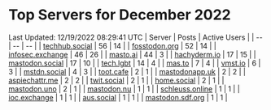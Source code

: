 # Top Servers for December 2022
Last Updated: 12/19/2022 08:29:41 UTC
| Server | Posts | Active Users |
| -- | -- | -- |
| [techhub.social](https://techhub.social/tags/PowerShell) | 56 | 14 |
| [fosstodon.org](https://fosstodon.org/tags/PowerShell) | 52 | 14 |
| [infosec.exchange](https://infosec.exchange/tags/PowerShell) | 46 | 26 |
| [masto.ai](https://masto.ai/tags/PowerShell) | 44 | 3 |
| [hachyderm.io](https://hachyderm.io/tags/PowerShell) | 17 | 15 |
| [mastodon.social](https://mastodon.social/tags/PowerShell) | 17 | 10 |
| [tech.lgbt](https://tech.lgbt/tags/PowerShell) | 14 | 4 |
| [mas.to](https://mas.to/tags/PowerShell) | 7 | 4 |
| [vmst.io](https://vmst.io/tags/PowerShell) | 6 | 3 |
| [mstdn.social](https://mstdn.social/tags/PowerShell) | 4 | 3 |
| [toot.cafe](https://toot.cafe/tags/PowerShell) | 2 | 1 |
| [mastodonapp.uk](https://mastodonapp.uk/tags/PowerShell) | 2 | 2 |
| [aspiechattr.me](https://aspiechattr.me/tags/PowerShell) | 2 | 2 |
| [twit.social](https://twit.social/tags/PowerShell) | 2 | 1 |
| [home.social](https://home.social/tags/PowerShell) | 2 | 1 |
| [mastodon.uno](https://mastodon.uno/tags/PowerShell) | 2 | 1 |
| [mastodon.nu](https://mastodon.nu/tags/PowerShell) | 1 | 1 |
| [schleuss.online](https://schleuss.online/tags/PowerShell) | 1 | 1 |
| [ioc.exchange](https://ioc.exchange/tags/PowerShell) | 1 | 1 |
| [aus.social](https://aus.social/tags/PowerShell) | 1 | 1 |
| [mastodon.sdf.org](https://mastodon.sdf.org/tags/PowerShell) | 1 | 1 |
